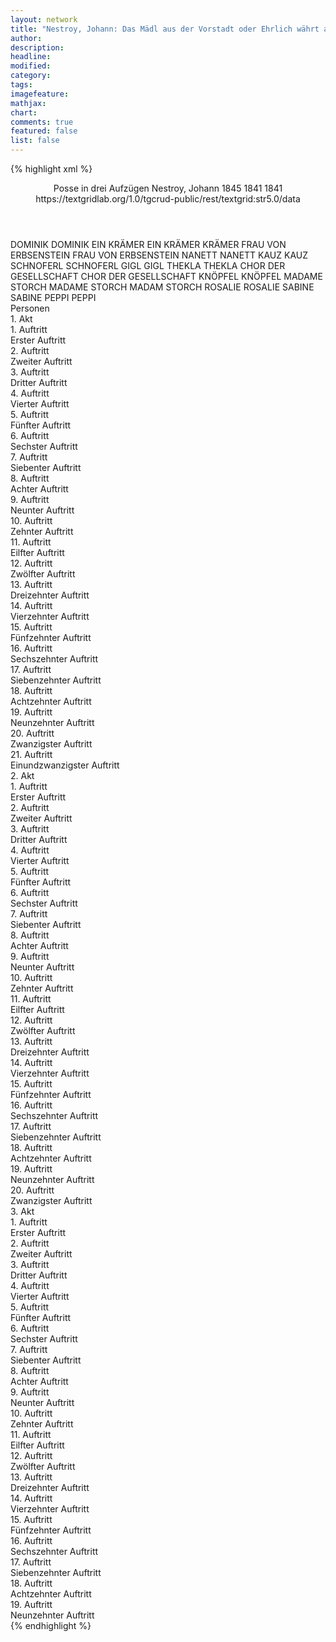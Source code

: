 ```yaml
---
layout: network
title: "Nestroy, Johann: Das Mädl aus der Vorstadt oder Ehrlich währt am längsten (1841)"
author:
description:
headline:
modified:
category:
tags:
imagefeature: 
mathjax: 
chart: 
comments: true
featured: false
list: false
---
```

{% highlight xml %}
<?xml-model href="https://raw.githubusercontent.com/DLiNa/project/master/rules/lina.rnc"?><?xml-model href="https://raw.githubusercontent.com/DLiNa/project/master/rules/lina.sch"?>
<play xmlns="http://lina.digital">
  <header>
    <title>Das Mädl aus der Vorstadt oder Ehrlich währt am längsten</title>
    <subtitle>Posse in drei Aufzügen</subtitle>
    <genretitle/>
    <author>Nestroy, Johann</author>
    <date type="print" when="1845">1845</date>
    <date type="premiere" when="1841">1841</date>
    <date type="written" when="1841">1841</date>
    <source>https://textgridlab.org/1.0/tgcrud-public/rest/textgrid:str5.0/data</source>
  </header>
  <personae>
    <character>
      <name>DOMINIK</name>
      <alias xml:id="dominik">
        <name>DOMINIK</name>
      </alias>
    </character>
    <character>
      <name>EIN KRÄMER</name>
      <alias xml:id="ein_krämer">
        <name>EIN KRÄMER</name>
      </alias>
      <alias xml:id="krämer">
        <name>KRÄMER</name>
      </alias>
    </character>
    <character>
      <name>FRAU VON ERBSENSTEIN</name>
      <alias xml:id="frau_von_erbsenstein">
        <name>FRAU VON ERBSENSTEIN</name>
      </alias>
    </character>
    <character>
      <name>NANETT</name>
      <alias xml:id="nanett">
        <name>NANETT</name>
      </alias>
    </character>
    <character>
      <name>KAUZ</name>
      <alias xml:id="kauz">
        <name>KAUZ</name>
      </alias>
    </character>
    <character>
      <name>SCHNOFERL</name>
      <alias xml:id="schnoferl">
        <name>SCHNOFERL</name>
      </alias>
    </character>
    <character>
      <name>GIGL</name>
      <alias xml:id="gigl">
        <name>GIGL</name>
      </alias>
    </character>
    <character>
      <name>THEKLA</name>
      <alias xml:id="thekla">
        <name>THEKLA</name>
      </alias>
    </character>
    <character>
      <name>CHOR DER GESELLSCHAFT</name>
      <alias xml:id="chor_der_gesellschaft">
        <name>CHOR DER GESELLSCHAFT</name>
      </alias>
    </character>
    <character>
      <name>KNÖPFEL</name>
      <alias xml:id="knöpfel">
        <name>KNÖPFEL</name>
      </alias>
    </character>
    <character>
      <name>MADAME STORCH</name>
      <alias xml:id="madame_storch">
        <name>MADAME STORCH</name>
      </alias>
      <alias xml:id="madam_storch">
        <name>MADAM STORCH</name>
      </alias>
    </character>
    <character>
      <name>ROSALIE</name>
      <alias xml:id="rosalie">
        <name>ROSALIE</name>
      </alias>
    </character>
    <character>
      <name>SABINE</name>
      <alias xml:id="sabine">
        <name>SABINE</name>
      </alias>
    </character>
    <character>
      <name>PEPPI</name>
      <alias xml:id="peppi">
        <name>PEPPI</name>
      </alias>
    </character>
  </personae>
  <text>
    <div>
      <head>Personen</head>
    </div>
    <div>
      <head>1. Akt</head>
      <div>
        <head>1. Auftritt</head>
        <div>
          <head>Erster Auftritt</head>
          <sp who="#dominik">
            <amount n="4" unit="speech_acts"/>
            <amount n="66" unit="words"/>
            <amount n="3" unit="lines"/>
            <amount n="390" unit="chars"/>
          </sp>
          <sp who="#dominik #ein_krämer">
            <amount n="2" unit="speech_acts"/>
            <amount n="10" unit="words"/>
            <amount n="2" unit="lines"/>
            <amount n="53" unit="chars"/>
          </sp>
          <sp who="#ein_krämer">
            <amount n="1" unit="speech_acts"/>
            <amount n="16" unit="words"/>
            <amount n="1" unit="lines"/>
            <amount n="90" unit="chars"/>
          </sp>
          <sp who="#krämer">
            <amount n="1" unit="speech_acts"/>
            <amount n="23" unit="words"/>
            <amount n="129" unit="chars"/>
          </sp>
        </div>
      </div>
      <div>
        <head>2. Auftritt</head>
        <div>
          <head>Zweiter Auftritt</head>
          <sp who="#dominik">
            <amount n="4" unit="speech_acts"/>
            <amount n="37" unit="words"/>
            <amount n="3" unit="lines"/>
            <amount n="217" unit="chars"/>
          </sp>
          <sp who="#frau_von_erbsenstein">
            <amount n="3" unit="speech_acts"/>
            <amount n="39" unit="words"/>
            <amount n="2" unit="lines"/>
            <amount n="199" unit="chars"/>
          </sp>
        </div>
      </div>
      <div>
        <head>3. Auftritt</head>
        <div>
          <head>Dritter Auftritt</head>
          <sp who="#frau_von_erbsenstein">
            <amount n="5" unit="speech_acts"/>
            <amount n="205" unit="words"/>
            <amount n="1" unit="lines"/>
            <amount n="1090" unit="chars"/>
          </sp>
          <sp who="#nanett">
            <amount n="4" unit="speech_acts"/>
            <amount n="56" unit="words"/>
            <amount n="3" unit="lines"/>
            <amount n="306" unit="chars"/>
          </sp>
        </div>
      </div>
      <div>
        <head>4. Auftritt</head>
        <div>
          <head>Vierter Auftritt</head>
          <sp who="#kauz">
            <amount n="21" unit="speech_acts"/>
            <amount n="486" unit="words"/>
            <amount n="13" unit="lines"/>
            <amount n="2576" unit="chars"/>
          </sp>
          <sp who="#frau_von_erbsenstein">
            <amount n="20" unit="speech_acts"/>
            <amount n="302" unit="words"/>
            <amount n="12" unit="lines"/>
            <amount n="1552" unit="chars"/>
          </sp>
        </div>
      </div>
      <div>
        <head>5. Auftritt</head>
        <div>
          <head>Fünfter Auftritt</head>
        </div>
      </div>
      <div>
        <head>6. Auftritt</head>
        <div>
          <head>Sechster Auftritt</head>
          <sp who="#frau_von_erbsenstein">
            <amount n="21" unit="speech_acts"/>
            <amount n="279" unit="words"/>
            <amount n="17" unit="lines"/>
            <amount n="1430" unit="chars"/>
          </sp>
          <sp who="#kauz">
            <amount n="14" unit="speech_acts"/>
            <amount n="256" unit="words"/>
            <amount n="9" unit="lines"/>
            <amount n="1311" unit="chars"/>
          </sp>
          <sp who="#schnoferl">
            <amount n="22" unit="speech_acts"/>
            <amount n="635" unit="words"/>
            <amount n="6" unit="lines"/>
            <amount n="3595" unit="chars"/>
          </sp>
          <sp who="#nanett">
            <amount n="2" unit="speech_acts"/>
            <amount n="10" unit="words"/>
            <amount n="2" unit="lines"/>
            <amount n="55" unit="chars"/>
          </sp>
          <sp who="#dominik">
            <amount n="1" unit="speech_acts"/>
            <amount n="10" unit="words"/>
            <amount n="1" unit="lines"/>
            <amount n="45" unit="chars"/>
          </sp>
        </div>
      </div>
      <div>
        <head>7. Auftritt</head>
        <div>
          <head>Siebenter Auftritt</head>
          <sp who="#kauz">
            <amount n="16" unit="speech_acts"/>
            <amount n="246" unit="words"/>
            <amount n="10" unit="lines"/>
            <amount n="1367" unit="chars"/>
          </sp>
          <sp who="#schnoferl">
            <amount n="16" unit="speech_acts"/>
            <amount n="485" unit="words"/>
            <amount n="4" unit="lines"/>
            <amount n="2669" unit="chars"/>
          </sp>
        </div>
      </div>
      <div>
        <head>8. Auftritt</head>
        <div>
          <head>Achter Auftritt</head>
          <sp who="#kauz">
            <amount n="7" unit="speech_acts"/>
            <amount n="90" unit="words"/>
            <amount n="6" unit="lines"/>
            <amount n="495" unit="chars"/>
          </sp>
          <sp who="#gigl">
            <amount n="7" unit="speech_acts"/>
            <amount n="38" unit="words"/>
            <amount n="7" unit="lines"/>
            <amount n="177" unit="chars"/>
          </sp>
          <sp who="#schnoferl">
            <amount n="6" unit="speech_acts"/>
            <amount n="121" unit="words"/>
            <amount n="3" unit="lines"/>
            <amount n="680" unit="chars"/>
          </sp>
        </div>
      </div>
      <div>
        <head>9. Auftritt</head>
        <div>
          <head>Neunter Auftritt</head>
          <sp who="#gigl">
            <amount n="22" unit="speech_acts"/>
            <amount n="280" unit="words"/>
            <amount n="16" unit="lines"/>
            <amount n="1572" unit="chars"/>
          </sp>
          <sp who="#schnoferl">
            <amount n="22" unit="speech_acts"/>
            <amount n="442" unit="words"/>
            <amount n="14" unit="lines"/>
            <amount n="2486" unit="chars"/>
          </sp>
        </div>
      </div>
      <div>
        <head>10. Auftritt</head>
        <div>
          <head>Zehnter Auftritt</head>
          <sp who="#kauz">
            <amount n="3" unit="speech_acts"/>
            <amount n="53" unit="words"/>
            <amount n="2" unit="lines"/>
            <amount n="272" unit="chars"/>
          </sp>
          <sp who="#schnoferl">
            <amount n="7" unit="speech_acts"/>
            <amount n="104" unit="words"/>
            <amount n="5" unit="lines"/>
            <amount n="576" unit="chars"/>
          </sp>
          <sp who="#frau_von_erbsenstein">
            <amount n="5" unit="speech_acts"/>
            <amount n="38" unit="words"/>
            <amount n="5" unit="lines"/>
            <amount n="206" unit="chars"/>
          </sp>
        </div>
      </div>
      <div>
        <head>11. Auftritt</head>
        <div>
          <head>Eilfter Auftritt</head>
          <sp who="#schnoferl">
            <amount n="11" unit="speech_acts"/>
            <amount n="576" unit="words"/>
            <amount n="4" unit="lines"/>
            <amount n="3281" unit="chars"/>
          </sp>
          <sp who="#frau_von_erbsenstein">
            <amount n="11" unit="speech_acts"/>
            <amount n="123" unit="words"/>
            <amount n="10" unit="lines"/>
            <amount n="650" unit="chars"/>
          </sp>
        </div>
      </div>
      <div>
        <head>12. Auftritt</head>
        <div>
          <head>Zwölfter Auftritt</head>
          <sp who="#nanett">
            <amount n="1" unit="speech_acts"/>
            <amount n="9" unit="words"/>
            <amount n="1" unit="lines"/>
            <amount n="45" unit="chars"/>
          </sp>
          <sp who="#frau_von_erbsenstein">
            <amount n="1" unit="speech_acts"/>
            <amount n="6" unit="words"/>
            <amount n="1" unit="lines"/>
            <amount n="33" unit="chars"/>
          </sp>
          <sp who="#schnoferl">
            <amount n="2" unit="speech_acts"/>
            <amount n="47" unit="words"/>
            <amount n="1" unit="lines"/>
            <amount n="298" unit="chars"/>
          </sp>
        </div>
      </div>
      <div>
        <head>13. Auftritt</head>
        <div>
          <head>Dreizehnter Auftritt</head>
          <sp who="#frau_von_erbsenstein">
            <amount n="1" unit="speech_acts"/>
            <amount n="339" unit="words"/>
            <amount n="30" unit="lines"/>
            <amount n="1916" unit="chars"/>
          </sp>
        </div>
      </div>
      <div>
        <head>14. Auftritt</head>
        <div>
          <head>Vierzehnter Auftritt</head>
          <sp who="#gigl">
            <amount n="3" unit="speech_acts"/>
            <amount n="89" unit="words"/>
            <amount n="1" unit="lines"/>
            <amount n="479" unit="chars"/>
          </sp>
          <sp who="#schnoferl">
            <amount n="3" unit="speech_acts"/>
            <amount n="27" unit="words"/>
            <amount n="3" unit="lines"/>
            <amount n="136" unit="chars"/>
          </sp>
        </div>
      </div>
      <div>
        <head>15. Auftritt</head>
        <div>
          <head>Fünfzehnter Auftritt</head>
          <sp who="#gigl">
            <amount n="1" unit="speech_acts"/>
            <amount n="32" unit="words"/>
            <amount n="166" unit="chars"/>
          </sp>
          <sp who="#nanett">
            <amount n="1" unit="speech_acts"/>
            <amount n="15" unit="words"/>
            <amount n="1" unit="lines"/>
            <amount n="79" unit="chars"/>
          </sp>
          <sp who="#thekla">
            <amount n="1" unit="speech_acts"/>
            <amount n="5" unit="words"/>
            <amount n="1" unit="lines"/>
            <amount n="26" unit="chars"/>
          </sp>
        </div>
      </div>
      <div>
        <head>16. Auftritt</head>
        <div>
          <head>Sechszehnter Auftritt</head>
          <sp who="#gigl">
            <amount n="11" unit="speech_acts"/>
            <amount n="280" unit="words"/>
            <amount n="5" unit="lines"/>
            <amount n="1521" unit="chars"/>
          </sp>
          <sp who="#thekla">
            <amount n="10" unit="speech_acts"/>
            <amount n="131" unit="words"/>
            <amount n="8" unit="lines"/>
            <amount n="692" unit="chars"/>
          </sp>
        </div>
      </div>
      <div>
        <head>17. Auftritt</head>
        <div>
          <head>Siebenzehnter Auftritt</head>
          <sp who="#kauz">
            <amount n="7" unit="speech_acts"/>
            <amount n="89" unit="words"/>
            <amount n="5" unit="lines"/>
            <amount n="482" unit="chars"/>
          </sp>
          <sp who="#schnoferl">
            <amount n="4" unit="speech_acts"/>
            <amount n="73" unit="words"/>
            <amount n="3" unit="lines"/>
            <amount n="439" unit="chars"/>
          </sp>
          <sp who="#thekla">
            <amount n="2" unit="speech_acts"/>
            <amount n="9" unit="words"/>
            <amount n="2" unit="lines"/>
            <amount n="61" unit="chars"/>
          </sp>
          <sp who="#gigl">
            <amount n="7" unit="speech_acts"/>
            <amount n="105" unit="words"/>
            <amount n="5" unit="lines"/>
            <amount n="510" unit="chars"/>
          </sp>
        </div>
      </div>
      <div>
        <head>18. Auftritt</head>
        <div>
          <head>Achtzehnter Auftritt</head>
          <sp who="#nanett">
            <amount n="1" unit="speech_acts"/>
            <amount n="8" unit="words"/>
            <amount n="1" unit="lines"/>
            <amount n="48" unit="chars"/>
          </sp>
          <sp who="#thekla">
            <amount n="1" unit="speech_acts"/>
            <amount n="11" unit="words"/>
            <amount n="1" unit="lines"/>
            <amount n="53" unit="chars"/>
          </sp>
        </div>
      </div>
      <div>
        <head>19. Auftritt</head>
        <div>
          <head>Neunzehnter Auftritt</head>
          <sp who="#schnoferl">
            <amount n="6" unit="speech_acts"/>
            <amount n="62" unit="words"/>
            <amount n="5" unit="lines"/>
            <amount n="335" unit="chars"/>
          </sp>
          <sp who="#kauz">
            <amount n="3" unit="speech_acts"/>
            <amount n="14" unit="words"/>
            <amount n="3" unit="lines"/>
            <amount n="82" unit="chars"/>
          </sp>
          <sp who="#gigl">
            <amount n="6" unit="speech_acts"/>
            <amount n="39" unit="words"/>
            <amount n="6" unit="lines"/>
            <amount n="201" unit="chars"/>
          </sp>
        </div>
      </div>
      <div>
        <head>20. Auftritt</head>
        <div>
          <head>Zwanzigster Auftritt</head>
          <sp who="#frau_von_erbsenstein">
            <amount n="9" unit="speech_acts"/>
            <amount n="101" unit="words"/>
            <amount n="8" unit="lines"/>
            <amount n="564" unit="chars"/>
          </sp>
          <sp who="#kauz">
            <amount n="6" unit="speech_acts"/>
            <amount n="68" unit="words"/>
            <amount n="5" unit="lines"/>
            <amount n="383" unit="chars"/>
          </sp>
          <sp who="#schnoferl">
            <amount n="8" unit="speech_acts"/>
            <amount n="72" unit="words"/>
            <amount n="8" unit="lines"/>
            <amount n="375" unit="chars"/>
          </sp>
          <sp who="#gigl">
            <amount n="2" unit="speech_acts"/>
            <amount n="53" unit="words"/>
            <amount n="1" unit="lines"/>
            <amount n="285" unit="chars"/>
          </sp>
        </div>
      </div>
      <div>
        <head>21. Auftritt</head>
        <div>
          <head>Einundzwanzigster Auftritt</head>
          <sp who="#chor_der_gesellschaft">
            <amount n="2" unit="speech_acts"/>
            <amount n="23" unit="words"/>
            <amount n="4" unit="lines"/>
            <amount n="123" unit="chars"/>
          </sp>
          <sp who="#schnoferl">
            <amount n="1" unit="speech_acts"/>
            <amount n="20" unit="words"/>
            <amount n="2" unit="lines"/>
            <amount n="107" unit="chars"/>
          </sp>
        </div>
      </div>
    </div>
    <div>
      <head>2. Akt</head>
      <div>
        <head>1. Auftritt</head>
        <div>
          <head>Erster Auftritt</head>
          <sp who="#knöpfel">
            <amount n="9" unit="speech_acts"/>
            <amount n="81" unit="words"/>
            <amount n="8" unit="lines"/>
            <amount n="429" unit="chars"/>
          </sp>
          <sp who="#madame_storch">
            <amount n="11" unit="speech_acts"/>
            <amount n="162" unit="words"/>
            <amount n="9" unit="lines"/>
            <amount n="875" unit="chars"/>
          </sp>
          <sp who="#rosalie">
            <amount n="11" unit="speech_acts"/>
            <amount n="121" unit="words"/>
            <amount n="10" unit="lines"/>
            <amount n="679" unit="chars"/>
          </sp>
          <sp who="#sabine">
            <amount n="7" unit="speech_acts"/>
            <amount n="41" unit="words"/>
            <amount n="7" unit="lines"/>
            <amount n="218" unit="chars"/>
          </sp>
          <sp who="#peppi">
            <amount n="1" unit="speech_acts"/>
            <amount n="3" unit="words"/>
            <amount n="1" unit="lines"/>
            <amount n="14" unit="chars"/>
          </sp>
        </div>
      </div>
      <div>
        <head>2. Auftritt</head>
        <div>
          <head>Zweiter Auftritt</head>
          <sp who="#madame_storch #rosalie #sabine #peppi #knöpfel">
            <amount n="1" unit="speech_acts"/>
            <amount n="3" unit="words"/>
            <amount n="1" unit="lines"/>
            <amount n="19" unit="chars"/>
          </sp>
          <sp who="#knöpfel">
            <amount n="3" unit="speech_acts"/>
            <amount n="31" unit="words"/>
            <amount n="3" unit="lines"/>
            <amount n="158" unit="chars"/>
          </sp>
          <sp who="#madame_storch">
            <amount n="4" unit="speech_acts"/>
            <amount n="78" unit="words"/>
            <amount n="3" unit="lines"/>
            <amount n="402" unit="chars"/>
          </sp>
          <sp who="#sabine">
            <amount n="10" unit="speech_acts"/>
            <amount n="83" unit="words"/>
            <amount n="10" unit="lines"/>
            <amount n="406" unit="chars"/>
          </sp>
          <sp who="#rosalie">
            <amount n="8" unit="speech_acts"/>
            <amount n="43" unit="words"/>
            <amount n="8" unit="lines"/>
            <amount n="221" unit="chars"/>
          </sp>
          <sp who="#schnoferl">
            <amount n="18" unit="speech_acts"/>
            <amount n="237" unit="words"/>
            <amount n="13" unit="lines"/>
            <amount n="1342" unit="chars"/>
          </sp>
          <sp who="#madame_storch #rosalie #sabine #peppi">
            <amount n="2" unit="speech_acts"/>
            <amount n="5" unit="words"/>
            <amount n="2" unit="lines"/>
            <amount n="25" unit="chars"/>
          </sp>
          <sp who="#peppi">
            <amount n="3" unit="speech_acts"/>
            <amount n="11" unit="words"/>
            <amount n="3" unit="lines"/>
            <amount n="58" unit="chars"/>
          </sp>
        </div>
      </div>
      <div>
        <head>3. Auftritt</head>
        <div>
          <head>Dritter Auftritt</head>
          <sp who="#schnoferl">
            <amount n="1" unit="speech_acts"/>
            <amount n="26" unit="words"/>
            <amount n="143" unit="chars"/>
          </sp>
        </div>
      </div>
      <div>
        <head>4. Auftritt</head>
        <div>
          <head>Vierter Auftritt</head>
          <sp who="#rosalie">
            <amount n="7" unit="speech_acts"/>
            <amount n="67" unit="words"/>
            <amount n="7" unit="lines"/>
            <amount n="362" unit="chars"/>
          </sp>
          <sp who="#sabine">
            <amount n="5" unit="speech_acts"/>
            <amount n="51" unit="words"/>
            <amount n="5" unit="lines"/>
            <amount n="243" unit="chars"/>
          </sp>
          <sp who="#peppi">
            <amount n="4" unit="speech_acts"/>
            <amount n="28" unit="words"/>
            <amount n="4" unit="lines"/>
            <amount n="149" unit="chars"/>
          </sp>
        </div>
      </div>
      <div>
        <head>5. Auftritt</head>
        <div>
          <head>Fünfter Auftritt</head>
          <sp who="#schnoferl">
            <amount n="9" unit="speech_acts"/>
            <amount n="222" unit="words"/>
            <amount n="3" unit="lines"/>
            <amount n="1210" unit="chars"/>
          </sp>
          <sp who="#peppi">
            <amount n="3" unit="speech_acts"/>
            <amount n="18" unit="words"/>
            <amount n="3" unit="lines"/>
            <amount n="90" unit="chars"/>
          </sp>
          <sp who="#rosalie">
            <amount n="6" unit="speech_acts"/>
            <amount n="71" unit="words"/>
            <amount n="6" unit="lines"/>
            <amount n="375" unit="chars"/>
          </sp>
          <sp who="#sabine">
            <amount n="7" unit="speech_acts"/>
            <amount n="67" unit="words"/>
            <amount n="7" unit="lines"/>
            <amount n="363" unit="chars"/>
          </sp>
          <sp who="#gigl">
            <amount n="7" unit="speech_acts"/>
            <amount n="37" unit="words"/>
            <amount n="7" unit="lines"/>
            <amount n="169" unit="chars"/>
          </sp>
        </div>
      </div>
      <div>
        <head>6. Auftritt</head>
        <div>
          <head>Sechster Auftritt</head>
          <sp who="#madame_storch">
            <amount n="11" unit="speech_acts"/>
            <amount n="93" unit="words"/>
            <amount n="11" unit="lines"/>
            <amount n="449" unit="chars"/>
          </sp>
          <sp who="#knöpfel">
            <amount n="1" unit="speech_acts"/>
            <amount n="2" unit="words"/>
            <amount n="1" unit="lines"/>
            <amount n="10" unit="chars"/>
          </sp>
          <sp who="#schnoferl">
            <amount n="11" unit="speech_acts"/>
            <amount n="117" unit="words"/>
            <amount n="9" unit="lines"/>
            <amount n="592" unit="chars"/>
          </sp>
          <sp who="#gigl">
            <amount n="3" unit="speech_acts"/>
            <amount n="15" unit="words"/>
            <amount n="3" unit="lines"/>
            <amount n="89" unit="chars"/>
          </sp>
          <sp who="#rosalie">
            <amount n="2" unit="speech_acts"/>
            <amount n="11" unit="words"/>
            <amount n="2" unit="lines"/>
            <amount n="61" unit="chars"/>
          </sp>
          <sp who="#sabine">
            <amount n="2" unit="speech_acts"/>
            <amount n="18" unit="words"/>
            <amount n="2" unit="lines"/>
            <amount n="86" unit="chars"/>
          </sp>
        </div>
      </div>
      <div>
        <head>7. Auftritt</head>
        <div>
          <head>Siebenter Auftritt</head>
          <sp who="#kauz">
            <amount n="15" unit="speech_acts"/>
            <amount n="198" unit="words"/>
            <amount n="11" unit="lines"/>
            <amount n="1058" unit="chars"/>
          </sp>
          <sp who="#schnoferl">
            <amount n="16" unit="speech_acts"/>
            <amount n="226" unit="words"/>
            <amount n="13" unit="lines"/>
            <amount n="1369" unit="chars"/>
          </sp>
          <sp who="#gigl">
            <amount n="4" unit="speech_acts"/>
            <amount n="35" unit="words"/>
            <amount n="3" unit="lines"/>
            <amount n="182" unit="chars"/>
          </sp>
          <sp who="#madame_storch #peppi #sabine #rosalie">
            <amount n="1" unit="speech_acts"/>
            <amount n="3" unit="words"/>
            <amount n="1" unit="lines"/>
            <amount n="16" unit="chars"/>
          </sp>
          <sp who="#madame_storch">
            <amount n="4" unit="speech_acts"/>
            <amount n="33" unit="words"/>
            <amount n="4" unit="lines"/>
            <amount n="173" unit="chars"/>
          </sp>
          <sp who="#knöpfel">
            <amount n="3" unit="speech_acts"/>
            <amount n="62" unit="words"/>
            <amount n="2" unit="lines"/>
            <amount n="335" unit="chars"/>
          </sp>
          <sp who="#rosalie #sabine #peppi #knöpfel #kauz #schnoferl">
            <amount n="1" unit="speech_acts"/>
            <amount n="1" unit="words"/>
            <amount n="1" unit="lines"/>
            <amount n="9" unit="chars"/>
          </sp>
          <sp who="#peppi #sabine #rosalie">
            <amount n="1" unit="speech_acts"/>
            <amount n="5" unit="words"/>
            <amount n="1" unit="lines"/>
            <amount n="25" unit="chars"/>
          </sp>
        </div>
      </div>
      <div>
        <head>8. Auftritt</head>
        <div>
          <head>Achter Auftritt</head>
          <sp who="#kauz">
            <amount n="14" unit="speech_acts"/>
            <amount n="185" unit="words"/>
            <amount n="12" unit="lines"/>
            <amount n="924" unit="chars"/>
          </sp>
          <sp who="#schnoferl">
            <amount n="13" unit="speech_acts"/>
            <amount n="227" unit="words"/>
            <amount n="8" unit="lines"/>
            <amount n="1208" unit="chars"/>
          </sp>
        </div>
      </div>
      <div>
        <head>9. Auftritt</head>
        <div>
          <head>Neunter Auftritt</head>
          <sp who="#madame_storch">
            <amount n="3" unit="speech_acts"/>
            <amount n="26" unit="words"/>
            <amount n="3" unit="lines"/>
            <amount n="151" unit="chars"/>
          </sp>
          <sp who="#schnoferl">
            <amount n="3" unit="speech_acts"/>
            <amount n="39" unit="words"/>
            <amount n="2" unit="lines"/>
            <amount n="248" unit="chars"/>
          </sp>
        </div>
      </div>
      <div>
        <head>10. Auftritt</head>
        <div>
          <head>Zehnter Auftritt</head>
          <sp who="#kauz">
            <amount n="7" unit="speech_acts"/>
            <amount n="164" unit="words"/>
            <amount n="4" unit="lines"/>
            <amount n="960" unit="chars"/>
          </sp>
          <sp who="#madame_storch">
            <amount n="3" unit="speech_acts"/>
            <amount n="30" unit="words"/>
            <amount n="3" unit="lines"/>
            <amount n="137" unit="chars"/>
          </sp>
          <sp who="#rosalie">
            <amount n="3" unit="speech_acts"/>
            <amount n="21" unit="words"/>
            <amount n="3" unit="lines"/>
            <amount n="104" unit="chars"/>
          </sp>
          <sp who="#madame_storch #rosalie">
            <amount n="1" unit="speech_acts"/>
            <amount n="4" unit="words"/>
            <amount n="1" unit="lines"/>
            <amount n="13" unit="chars"/>
          </sp>
        </div>
      </div>
      <div>
        <head>11. Auftritt</head>
        <div>
          <head>Eilfter Auftritt</head>
          <sp who="#schnoferl">
            <amount n="6" unit="speech_acts"/>
            <amount n="76" unit="words"/>
            <amount n="4" unit="lines"/>
            <amount n="421" unit="chars"/>
          </sp>
          <sp who="#madame_storch">
            <amount n="3" unit="speech_acts"/>
            <amount n="28" unit="words"/>
            <amount n="2" unit="lines"/>
            <amount n="163" unit="chars"/>
          </sp>
          <sp who="#kauz">
            <amount n="6" unit="speech_acts"/>
            <amount n="71" unit="words"/>
            <amount n="5" unit="lines"/>
            <amount n="367" unit="chars"/>
          </sp>
          <sp who="#rosalie">
            <amount n="5" unit="speech_acts"/>
            <amount n="27" unit="words"/>
            <amount n="5" unit="lines"/>
            <amount n="138" unit="chars"/>
          </sp>
        </div>
      </div>
      <div>
        <head>12. Auftritt</head>
        <div>
          <head>Zwölfter Auftritt</head>
          <sp who="#rosalie">
            <amount n="8" unit="speech_acts"/>
            <amount n="144" unit="words"/>
            <amount n="17" unit="lines"/>
            <amount n="798" unit="chars"/>
          </sp>
          <sp who="#schnoferl">
            <amount n="8" unit="speech_acts"/>
            <amount n="151" unit="words"/>
            <amount n="20" unit="lines"/>
            <amount n="871" unit="chars"/>
          </sp>
          <sp who="#rosalie #schnoferl">
            <amount n="6" unit="speech_acts"/>
            <amount n="134" unit="words"/>
            <amount n="24" unit="lines"/>
            <amount n="766" unit="chars"/>
          </sp>
          <sp who="#rosalie">
            <amount n="10" unit="speech_acts"/>
            <amount n="51" unit="words"/>
            <amount n="12" unit="lines"/>
            <amount n="274" unit="chars"/>
          </sp>
          <sp who="#schnoferl">
            <amount n="10" unit="speech_acts"/>
            <amount n="92" unit="words"/>
            <amount n="20" unit="lines"/>
            <amount n="501" unit="chars"/>
          </sp>
        </div>
      </div>
      <div>
        <head>13. Auftritt</head>
        <div>
          <head>Dreizehnter Auftritt</head>
          <sp who="#madame_storch">
            <amount n="8" unit="speech_acts"/>
            <amount n="95" unit="words"/>
            <amount n="6" unit="lines"/>
            <amount n="509" unit="chars"/>
          </sp>
          <sp who="#rosalie">
            <amount n="4" unit="speech_acts"/>
            <amount n="59" unit="words"/>
            <amount n="3" unit="lines"/>
            <amount n="330" unit="chars"/>
          </sp>
          <sp who="#thekla">
            <amount n="4" unit="speech_acts"/>
            <amount n="36" unit="words"/>
            <amount n="4" unit="lines"/>
            <amount n="183" unit="chars"/>
          </sp>
        </div>
      </div>
      <div>
        <head>14. Auftritt</head>
        <div>
          <head>Vierzehnter Auftritt</head>
          <sp who="#thekla">
            <amount n="8" unit="speech_acts"/>
            <amount n="102" unit="words"/>
            <amount n="7" unit="lines"/>
            <amount n="564" unit="chars"/>
          </sp>
          <sp who="#gigl">
            <amount n="7" unit="speech_acts"/>
            <amount n="136" unit="words"/>
            <amount n="6" unit="lines"/>
            <amount n="760" unit="chars"/>
          </sp>
        </div>
      </div>
      <div>
        <head>15. Auftritt</head>
        <div>
          <head>Fünfzehnter Auftritt</head>
          <sp who="#schnoferl">
            <amount n="13" unit="speech_acts"/>
            <amount n="438" unit="words"/>
            <amount n="3" unit="lines"/>
            <amount n="2361" unit="chars"/>
          </sp>
          <sp who="#gigl">
            <amount n="8" unit="speech_acts"/>
            <amount n="93" unit="words"/>
            <amount n="7" unit="lines"/>
            <amount n="490" unit="chars"/>
          </sp>
          <sp who="#thekla">
            <amount n="7" unit="speech_acts"/>
            <amount n="62" unit="words"/>
            <amount n="6" unit="lines"/>
            <amount n="321" unit="chars"/>
          </sp>
        </div>
      </div>
      <div>
        <head>16. Auftritt</head>
        <div>
          <head>Sechszehnter Auftritt</head>
          <sp who="#rosalie">
            <amount n="1" unit="speech_acts"/>
            <amount n="4" unit="words"/>
            <amount n="1" unit="lines"/>
            <amount n="23" unit="chars"/>
          </sp>
          <sp who="#schnoferl">
            <amount n="6" unit="speech_acts"/>
            <amount n="134" unit="words"/>
            <amount n="4" unit="lines"/>
            <amount n="755" unit="chars"/>
          </sp>
          <sp who="#madame_storch">
            <amount n="6" unit="speech_acts"/>
            <amount n="54" unit="words"/>
            <amount n="6" unit="lines"/>
            <amount n="311" unit="chars"/>
          </sp>
          <sp who="#sabine">
            <amount n="1" unit="speech_acts"/>
            <amount n="1" unit="words"/>
            <amount n="1" unit="lines"/>
            <amount n="7" unit="chars"/>
          </sp>
          <sp who="#thekla">
            <amount n="2" unit="speech_acts"/>
            <amount n="21" unit="words"/>
            <amount n="2" unit="lines"/>
            <amount n="108" unit="chars"/>
          </sp>
          <sp who="#madam_storch">
            <amount n="1" unit="speech_acts"/>
            <amount n="6" unit="words"/>
            <amount n="1" unit="lines"/>
            <amount n="38" unit="chars"/>
          </sp>
          <sp who="#gigl">
            <amount n="1" unit="speech_acts"/>
            <amount n="1" unit="words"/>
            <amount n="1" unit="lines"/>
            <amount n="7" unit="chars"/>
          </sp>
        </div>
      </div>
      <div>
        <head>17. Auftritt</head>
        <div>
          <head>Siebenzehnter Auftritt</head>
          <sp who="#kauz">
            <amount n="4" unit="speech_acts"/>
            <amount n="45" unit="words"/>
            <amount n="3" unit="lines"/>
            <amount n="305" unit="chars"/>
          </sp>
          <sp who="#madame_storch #rosalie">
            <amount n="1" unit="speech_acts"/>
            <amount n="5" unit="words"/>
            <amount n="1" unit="lines"/>
            <amount n="24" unit="chars"/>
          </sp>
          <sp who="#schnoferl">
            <amount n="4" unit="speech_acts"/>
            <amount n="35" unit="words"/>
            <amount n="4" unit="lines"/>
            <amount n="182" unit="chars"/>
          </sp>
          <sp who="#madame_storch">
            <amount n="1" unit="speech_acts"/>
            <amount n="8" unit="words"/>
            <amount n="1" unit="lines"/>
            <amount n="38" unit="chars"/>
          </sp>
          <sp who="#thekla">
            <amount n="1" unit="speech_acts"/>
            <amount n="3" unit="words"/>
            <amount n="1" unit="lines"/>
            <amount n="13" unit="chars"/>
          </sp>
          <sp who="#rosalie">
            <amount n="1" unit="speech_acts"/>
            <amount n="16" unit="words"/>
            <amount n="1" unit="lines"/>
            <amount n="77" unit="chars"/>
          </sp>
          <sp who="#knöpfel">
            <amount n="3" unit="speech_acts"/>
            <amount n="28" unit="words"/>
            <amount n="3" unit="lines"/>
            <amount n="150" unit="chars"/>
          </sp>
        </div>
      </div>
      <div>
        <head>18. Auftritt</head>
        <div>
          <head>Achtzehnter Auftritt</head>
          <sp who="#schnoferl">
            <amount n="4" unit="speech_acts"/>
            <amount n="45" unit="words"/>
            <amount n="3" unit="lines"/>
            <amount n="267" unit="chars"/>
          </sp>
          <sp who="#peppi">
            <amount n="1" unit="speech_acts"/>
            <amount n="11" unit="words"/>
            <amount n="1" unit="lines"/>
            <amount n="54" unit="chars"/>
          </sp>
          <sp who="#kauz">
            <amount n="3" unit="speech_acts"/>
            <amount n="35" unit="words"/>
            <amount n="2" unit="lines"/>
            <amount n="230" unit="chars"/>
          </sp>
          <sp who="#rosalie">
            <amount n="2" unit="speech_acts"/>
            <amount n="13" unit="words"/>
            <amount n="2" unit="lines"/>
            <amount n="63" unit="chars"/>
          </sp>
        </div>
      </div>
      <div>
        <head>19. Auftritt</head>
        <div>
          <head>Neunzehnter Auftritt</head>
          <sp who="#sabine">
            <amount n="4" unit="speech_acts"/>
            <amount n="67" unit="words"/>
            <amount n="4" unit="lines"/>
            <amount n="364" unit="chars"/>
          </sp>
          <sp who="#rosalie #peppi #knöpfel #kauz #schnoferl #madame_storch">
            <amount n="1" unit="speech_acts"/>
            <amount n="3" unit="words"/>
            <amount n="1" unit="lines"/>
            <amount n="19" unit="chars"/>
          </sp>
          <sp who="#schnoferl">
            <amount n="1" unit="speech_acts"/>
            <amount n="7" unit="words"/>
            <amount n="1" unit="lines"/>
            <amount n="43" unit="chars"/>
          </sp>
        </div>
      </div>
      <div>
        <head>20. Auftritt</head>
        <div>
          <head>Zwanzigster Auftritt</head>
          <sp who="#frau_von_erbsenstein">
            <amount n="6" unit="speech_acts"/>
            <amount n="70" unit="words"/>
            <amount n="4" unit="lines"/>
            <amount n="435" unit="chars"/>
          </sp>
          <sp who="#schnoferl #gigl">
            <amount n="1" unit="speech_acts"/>
            <amount n="4" unit="words"/>
            <amount n="1" unit="lines"/>
            <amount n="25" unit="chars"/>
          </sp>
          <sp who="#kauz">
            <amount n="5" unit="speech_acts"/>
            <amount n="39" unit="words"/>
            <amount n="5" unit="lines"/>
            <amount n="200" unit="chars"/>
          </sp>
          <sp who="#schnoferl">
            <amount n="5" unit="speech_acts"/>
            <amount n="23" unit="words"/>
            <amount n="5" unit="lines"/>
            <amount n="148" unit="chars"/>
          </sp>
          <sp who="#thekla">
            <amount n="2" unit="speech_acts"/>
            <amount n="9" unit="words"/>
            <amount n="2" unit="lines"/>
            <amount n="43" unit="chars"/>
          </sp>
          <sp who="#madame_storch #peppi #rosalie #sabine #thekla">
            <amount n="1" unit="speech_acts"/>
            <amount n="7" unit="words"/>
            <amount n="1" unit="lines"/>
            <amount n="32" unit="chars"/>
          </sp>
          <sp who="#gigl">
            <amount n="1" unit="speech_acts"/>
            <amount n="2" unit="words"/>
            <amount n="1" unit="lines"/>
            <amount n="11" unit="chars"/>
          </sp>
        </div>
      </div>
    </div>
    <div>
      <head>3. Akt</head>
      <div>
        <head>1. Auftritt</head>
        <div>
          <head>Erster Auftritt</head>
          <sp who="#madame_storch">
            <amount n="5" unit="speech_acts"/>
            <amount n="59" unit="words"/>
            <amount n="4" unit="lines"/>
            <amount n="304" unit="chars"/>
          </sp>
          <sp who="#knöpfel">
            <amount n="3" unit="speech_acts"/>
            <amount n="80" unit="words"/>
            <amount n="2" unit="lines"/>
            <amount n="419" unit="chars"/>
          </sp>
          <sp who="#sabine">
            <amount n="7" unit="speech_acts"/>
            <amount n="75" unit="words"/>
            <amount n="6" unit="lines"/>
            <amount n="426" unit="chars"/>
          </sp>
          <sp who="#rosalie">
            <amount n="6" unit="speech_acts"/>
            <amount n="85" unit="words"/>
            <amount n="6" unit="lines"/>
            <amount n="473" unit="chars"/>
          </sp>
          <sp who="#peppi">
            <amount n="1" unit="speech_acts"/>
            <amount n="12" unit="words"/>
            <amount n="1" unit="lines"/>
            <amount n="71" unit="chars"/>
          </sp>
          <sp who="#sabine #peppi">
            <amount n="1" unit="speech_acts"/>
            <amount n="4" unit="words"/>
            <amount n="1" unit="lines"/>
            <amount n="16" unit="chars"/>
          </sp>
        </div>
      </div>
      <div>
        <head>2. Auftritt</head>
        <div>
          <head>Zweiter Auftritt</head>
          <sp who="#kauz">
            <amount n="6" unit="speech_acts"/>
            <amount n="165" unit="words"/>
            <amount n="4" unit="lines"/>
            <amount n="941" unit="chars"/>
          </sp>
          <sp who="#dominik">
            <amount n="4" unit="speech_acts"/>
            <amount n="16" unit="words"/>
            <amount n="4" unit="lines"/>
            <amount n="91" unit="chars"/>
          </sp>
        </div>
      </div>
      <div>
        <head>3. Auftritt</head>
        <div>
          <head>Dritter Auftritt</head>
          <sp who="#madame_storch">
            <amount n="4" unit="speech_acts"/>
            <amount n="34" unit="words"/>
            <amount n="5" unit="lines"/>
            <amount n="188" unit="chars"/>
          </sp>
          <sp who="#kauz">
            <amount n="8" unit="speech_acts"/>
            <amount n="161" unit="words"/>
            <amount n="4" unit="lines"/>
            <amount n="932" unit="chars"/>
          </sp>
          <sp who="#rosalie">
            <amount n="2" unit="speech_acts"/>
            <amount n="22" unit="words"/>
            <amount n="2" unit="lines"/>
            <amount n="98" unit="chars"/>
          </sp>
          <sp who="#sabine">
            <amount n="3" unit="speech_acts"/>
            <amount n="17" unit="words"/>
            <amount n="3" unit="lines"/>
            <amount n="93" unit="chars"/>
          </sp>
        </div>
      </div>
      <div>
        <head>4. Auftritt</head>
        <div>
          <head>Vierter Auftritt</head>
          <sp who="#sabine">
            <amount n="7" unit="speech_acts"/>
            <amount n="53" unit="words"/>
            <amount n="8" unit="lines"/>
            <amount n="296" unit="chars"/>
          </sp>
          <sp who="#sabine #madame_storch #rosalie #peppi">
            <amount n="1" unit="speech_acts"/>
            <amount n="4" unit="words"/>
            <amount n="1" unit="lines"/>
            <amount n="12" unit="chars"/>
          </sp>
          <sp who="#madame_storch">
            <amount n="4" unit="speech_acts"/>
            <amount n="36" unit="words"/>
            <amount n="5" unit="lines"/>
            <amount n="197" unit="chars"/>
          </sp>
          <sp who="#rosalie">
            <amount n="3" unit="speech_acts"/>
            <amount n="16" unit="words"/>
            <amount n="3" unit="lines"/>
            <amount n="94" unit="chars"/>
          </sp>
          <sp who="#peppi">
            <amount n="2" unit="speech_acts"/>
            <amount n="10" unit="words"/>
            <amount n="2" unit="lines"/>
            <amount n="62" unit="chars"/>
          </sp>
        </div>
      </div>
      <div>
        <head>5. Auftritt</head>
        <div>
          <head>Fünfter Auftritt</head>
          <sp who="#kauz">
            <amount n="9" unit="speech_acts"/>
            <amount n="195" unit="words"/>
            <amount n="4" unit="lines"/>
            <amount n="1035" unit="chars"/>
          </sp>
          <sp who="#frau_von_erbsenstein">
            <amount n="9" unit="speech_acts"/>
            <amount n="120" unit="words"/>
            <amount n="7" unit="lines"/>
            <amount n="626" unit="chars"/>
          </sp>
        </div>
      </div>
      <div>
        <head>6. Auftritt</head>
        <div>
          <head>Sechster Auftritt</head>
          <sp who="#kauz">
            <amount n="11" unit="speech_acts"/>
            <amount n="191" unit="words"/>
            <amount n="8" unit="lines"/>
            <amount n="943" unit="chars"/>
          </sp>
          <sp who="#gigl">
            <amount n="10" unit="speech_acts"/>
            <amount n="112" unit="words"/>
            <amount n="8" unit="lines"/>
            <amount n="638" unit="chars"/>
          </sp>
        </div>
      </div>
      <div>
        <head>7. Auftritt</head>
        <div>
          <head>Siebenter Auftritt</head>
          <sp who="#peppi #sabine #rosalie">
            <amount n="2" unit="speech_acts"/>
            <amount n="9" unit="words"/>
            <amount n="2" unit="lines"/>
            <amount n="43" unit="chars"/>
          </sp>
          <sp who="#gigl">
            <amount n="7" unit="speech_acts"/>
            <amount n="48" unit="words"/>
            <amount n="6" unit="lines"/>
            <amount n="235" unit="chars"/>
          </sp>
          <sp who="#madame_storch">
            <amount n="1" unit="speech_acts"/>
            <amount n="5" unit="words"/>
            <amount n="1" unit="lines"/>
            <amount n="20" unit="chars"/>
          </sp>
          <sp who="#sabine">
            <amount n="1" unit="speech_acts"/>
            <amount n="30" unit="words"/>
            <amount n="182" unit="chars"/>
          </sp>
          <sp who="#rosalie">
            <amount n="3" unit="speech_acts"/>
            <amount n="78" unit="words"/>
            <amount n="2" unit="lines"/>
            <amount n="433" unit="chars"/>
          </sp>
          <sp who="#kauz">
            <amount n="3" unit="speech_acts"/>
            <amount n="29" unit="words"/>
            <amount n="3" unit="lines"/>
            <amount n="137" unit="chars"/>
          </sp>
        </div>
      </div>
      <div>
        <head>8. Auftritt</head>
        <div>
          <head>Achter Auftritt</head>
          <sp who="#schnoferl">
            <amount n="12" unit="speech_acts"/>
            <amount n="213" unit="words"/>
            <amount n="9" unit="lines"/>
            <amount n="1198" unit="chars"/>
          </sp>
          <sp who="#madame_storch #sabine #peppi #kauz">
            <amount n="1" unit="speech_acts"/>
            <amount n="2" unit="words"/>
            <amount n="1" unit="lines"/>
            <amount n="14" unit="chars"/>
          </sp>
          <sp who="#kauz">
            <amount n="11" unit="speech_acts"/>
            <amount n="80" unit="words"/>
            <amount n="11" unit="lines"/>
            <amount n="431" unit="chars"/>
          </sp>
          <sp who="#madame_storch #sabine #peppi">
            <amount n="1" unit="speech_acts"/>
            <amount n="1" unit="words"/>
            <amount n="1" unit="lines"/>
            <amount n="6" unit="chars"/>
          </sp>
          <sp who="#sabine">
            <amount n="3" unit="speech_acts"/>
            <amount n="25" unit="words"/>
            <amount n="3" unit="lines"/>
            <amount n="151" unit="chars"/>
          </sp>
          <sp who="#peppi">
            <amount n="1" unit="speech_acts"/>
            <amount n="4" unit="words"/>
            <amount n="1" unit="lines"/>
            <amount n="20" unit="chars"/>
          </sp>
        </div>
      </div>
      <div>
        <head>9. Auftritt</head>
        <div>
          <head>Neunter Auftritt</head>
          <sp who="#kauz">
            <amount n="1" unit="speech_acts"/>
            <amount n="4" unit="words"/>
            <amount n="1" unit="lines"/>
            <amount n="27" unit="chars"/>
          </sp>
        </div>
      </div>
      <div>
        <head>10. Auftritt</head>
        <div>
          <head>Zehnter Auftritt</head>
          <sp who="#kauz">
            <amount n="7" unit="speech_acts"/>
            <amount n="123" unit="words"/>
            <amount n="4" unit="lines"/>
            <amount n="649" unit="chars"/>
          </sp>
          <sp who="#schnoferl">
            <amount n="2" unit="speech_acts"/>
            <amount n="23" unit="words"/>
            <amount n="2" unit="lines"/>
            <amount n="129" unit="chars"/>
          </sp>
          <sp who="#frau_von_erbsenstein">
            <amount n="3" unit="speech_acts"/>
            <amount n="61" unit="words"/>
            <amount n="2" unit="lines"/>
            <amount n="341" unit="chars"/>
          </sp>
          <sp who="#sabine">
            <amount n="1" unit="speech_acts"/>
            <amount n="8" unit="words"/>
            <amount n="1" unit="lines"/>
            <amount n="45" unit="chars"/>
          </sp>
          <sp who="#peppi">
            <amount n="1" unit="speech_acts"/>
            <amount n="3" unit="words"/>
            <amount n="1" unit="lines"/>
            <amount n="13" unit="chars"/>
          </sp>
          <sp who="#madame_storch">
            <amount n="2" unit="speech_acts"/>
            <amount n="18" unit="words"/>
            <amount n="2" unit="lines"/>
            <amount n="77" unit="chars"/>
          </sp>
        </div>
      </div>
      <div>
        <head>11. Auftritt</head>
        <div>
          <head>Eilfter Auftritt</head>
          <sp who="#frau_von_erbsenstein">
            <amount n="15" unit="speech_acts"/>
            <amount n="159" unit="words"/>
            <amount n="13" unit="lines"/>
            <amount n="875" unit="chars"/>
          </sp>
          <sp who="#schnoferl">
            <amount n="19" unit="speech_acts"/>
            <amount n="845" unit="words"/>
            <amount n="49" unit="lines"/>
            <amount n="4356" unit="chars"/>
          </sp>
          <sp who="#gigl">
            <amount n="6" unit="speech_acts"/>
            <amount n="34" unit="words"/>
            <amount n="5" unit="lines"/>
            <amount n="142" unit="chars"/>
          </sp>
        </div>
      </div>
      <div>
        <head>12. Auftritt</head>
        <div>
          <head>Zwölfter Auftritt</head>
          <sp who="#thekla">
            <amount n="2" unit="speech_acts"/>
            <amount n="20" unit="words"/>
            <amount n="2" unit="lines"/>
            <amount n="110" unit="chars"/>
          </sp>
          <sp who="#rosalie">
            <amount n="1" unit="speech_acts"/>
            <amount n="34" unit="words"/>
            <amount n="197" unit="chars"/>
          </sp>
        </div>
      </div>
      <div>
        <head>13. Auftritt</head>
        <div>
          <head>Dreizehnter Auftritt</head>
          <sp who="#thekla">
            <amount n="1" unit="speech_acts"/>
            <amount n="47" unit="words"/>
            <amount n="247" unit="chars"/>
          </sp>
        </div>
      </div>
      <div>
        <head>14. Auftritt</head>
        <div>
          <head>Vierzehnter Auftritt</head>
          <sp who="#gigl">
            <amount n="6" unit="speech_acts"/>
            <amount n="74" unit="words"/>
            <amount n="5" unit="lines"/>
            <amount n="391" unit="chars"/>
          </sp>
          <sp who="#thekla">
            <amount n="5" unit="speech_acts"/>
            <amount n="165" unit="words"/>
            <amount n="4" unit="lines"/>
            <amount n="908" unit="chars"/>
          </sp>
          <sp who="#schnoferl">
            <amount n="6" unit="speech_acts"/>
            <amount n="176" unit="words"/>
            <amount n="3" unit="lines"/>
            <amount n="932" unit="chars"/>
          </sp>
          <sp who="#frau_von_erbsenstein">
            <amount n="9" unit="speech_acts"/>
            <amount n="170" unit="words"/>
            <amount n="6" unit="lines"/>
            <amount n="986" unit="chars"/>
          </sp>
        </div>
      </div>
      <div>
        <head>15. Auftritt</head>
        <div>
          <head>Fünfzehnter Auftritt</head>
          <sp who="#schnoferl">
            <amount n="2" unit="speech_acts"/>
            <amount n="73" unit="words"/>
            <amount n="1" unit="lines"/>
            <amount n="398" unit="chars"/>
          </sp>
          <sp who="#gigl">
            <amount n="2" unit="speech_acts"/>
            <amount n="63" unit="words"/>
            <amount n="360" unit="chars"/>
          </sp>
        </div>
      </div>
      <div>
        <head>16. Auftritt</head>
        <div>
          <head>Sechszehnter Auftritt</head>
          <sp who="#schnoferl">
            <amount n="1" unit="speech_acts"/>
            <amount n="147" unit="words"/>
            <amount n="754" unit="chars"/>
          </sp>
        </div>
      </div>
      <div>
        <head>17. Auftritt</head>
        <div>
          <head>Siebenzehnter Auftritt</head>
          <sp who="#gigl">
            <amount n="2" unit="speech_acts"/>
            <amount n="11" unit="words"/>
            <amount n="2" unit="lines"/>
            <amount n="59" unit="chars"/>
          </sp>
          <sp who="#schnoferl">
            <amount n="7" unit="speech_acts"/>
            <amount n="216" unit="words"/>
            <amount n="3" unit="lines"/>
            <amount n="1190" unit="chars"/>
          </sp>
          <sp who="#frau_von_erbsenstein">
            <amount n="5" unit="speech_acts"/>
            <amount n="48" unit="words"/>
            <amount n="4" unit="lines"/>
            <amount n="259" unit="chars"/>
          </sp>
          <sp who="#thekla">
            <amount n="1" unit="speech_acts"/>
            <amount n="4" unit="words"/>
            <amount n="1" unit="lines"/>
            <amount n="15" unit="chars"/>
          </sp>
        </div>
      </div>
      <div>
        <head>18. Auftritt</head>
        <div>
          <head>Achtzehnter Auftritt</head>
          <sp who="#kauz">
            <amount n="20" unit="speech_acts"/>
            <amount n="132" unit="words"/>
            <amount n="19" unit="lines"/>
            <amount n="765" unit="chars"/>
          </sp>
          <sp who="#madame_storch #peppi #rosalie">
            <amount n="1" unit="speech_acts"/>
            <amount n="7" unit="words"/>
            <amount n="1" unit="lines"/>
            <amount n="34" unit="chars"/>
          </sp>
          <sp who="#sabine">
            <amount n="5" unit="speech_acts"/>
            <amount n="52" unit="words"/>
            <amount n="4" unit="lines"/>
            <amount n="309" unit="chars"/>
          </sp>
          <sp who="#schnoferl">
            <amount n="19" unit="speech_acts"/>
            <amount n="462" unit="words"/>
            <amount n="8" unit="lines"/>
            <amount n="2770" unit="chars"/>
          </sp>
          <sp who="#rosalie">
            <amount n="1" unit="speech_acts"/>
            <amount n="8" unit="words"/>
            <amount n="1" unit="lines"/>
            <amount n="38" unit="chars"/>
          </sp>
          <sp who="#gigl">
            <amount n="2" unit="speech_acts"/>
            <amount n="8" unit="words"/>
            <amount n="2" unit="lines"/>
            <amount n="49" unit="chars"/>
          </sp>
          <sp who="#thekla">
            <amount n="1" unit="speech_acts"/>
            <amount n="5" unit="words"/>
            <amount n="1" unit="lines"/>
            <amount n="22" unit="chars"/>
          </sp>
          <sp who="#frau_von_erbsenstein">
            <amount n="2" unit="speech_acts"/>
            <amount n="20" unit="words"/>
            <amount n="2" unit="lines"/>
            <amount n="101" unit="chars"/>
          </sp>
          <sp who="#peppi #sabine #rosalie #madame_storch #kauz #schnoferl #gigl #thekla #frau_von_erbsenstein">
            <amount n="1" unit="speech_acts"/>
            <amount n="1" unit="words"/>
            <amount n="1" unit="lines"/>
            <amount n="8" unit="chars"/>
          </sp>
          <sp who="#peppi #sabine #rosalie #madame_storch">
            <amount n="1" unit="speech_acts"/>
            <amount n="7" unit="words"/>
            <amount n="2" unit="lines"/>
            <amount n="35" unit="chars"/>
          </sp>
          <sp who="#madame_storch">
            <amount n="1" unit="speech_acts"/>
            <amount n="10" unit="words"/>
            <amount n="1" unit="lines"/>
            <amount n="56" unit="chars"/>
          </sp>
          <sp who="#madame_storch #peppi #sabine #rosalie">
            <amount n="1" unit="speech_acts"/>
            <amount n="9" unit="words"/>
            <amount n="1" unit="lines"/>
            <amount n="63" unit="chars"/>
          </sp>
        </div>
      </div>
      <div>
        <head>19. Auftritt</head>
        <div>
          <head>Neunzehnter Auftritt</head>
          <sp who="#frau_von_erbsenstein">
            <amount n="3" unit="speech_acts"/>
            <amount n="37" unit="words"/>
            <amount n="2" unit="lines"/>
            <amount n="199" unit="chars"/>
          </sp>
          <sp who="#schnoferl">
            <amount n="4" unit="speech_acts"/>
            <amount n="141" unit="words"/>
            <amount n="2" unit="lines"/>
            <amount n="755" unit="chars"/>
          </sp>
          <sp who="#kauz">
            <amount n="1" unit="speech_acts"/>
            <amount n="9" unit="words"/>
            <amount n="1" unit="lines"/>
            <amount n="50" unit="chars"/>
          </sp>
        </div>
      </div>
    </div>
  </text>
</play>
{% endhighlight %}